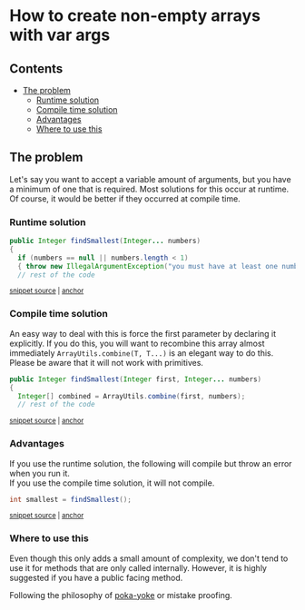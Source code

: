 <a id="top"></a>

# How to create non-empty arrays with var args

<!-- toc -->
## Contents

  * [The problem](#the-problem)
    * [Runtime solution](#runtime-solution)
    * [Compile time solution](#compile-time-solution)
    * [Advantages](#advantages)
    * [Where to use this](#where-to-use-this)<!-- endToc -->

## The problem

Let's say you want to accept a variable amount of arguments, but you have a minimum of one that is required.
Most solutions for this occur at runtime. Of course, it would be better if they occurred at compile time.

### Runtime solution

<!-- snippet: minimalVarargsRuntime -->
<a id='snippet-minimalvarargsruntime'></a>
```java
public Integer findSmallest(Integer... numbers)
{
  if (numbers == null || numbers.length < 1)
  { throw new IllegalArgumentException("you must have at least one number"); }
  // rest of the code
```
<sup><a href='/approvaltests-util-tests/src/test/java/com/spun/util/MinimumVarargSamples.java#L14-L20' title='Snippet source file'>snippet source</a> | <a href='#snippet-minimalvarargsruntime' title='Start of snippet'>anchor</a></sup>
<!-- endSnippet -->

### Compile time solution

An easy way to deal with this is force the first parameter by declaring it explicitly.
If you do this, you will want to recombine this array almost immediately `ArrayUtils.combine(T, T...)` is an elegant way to do this.
Please be aware that it will not work with primitives.

<!-- snippet: minimalVarargsCompileTime -->
<a id='snippet-minimalvarargscompiletime'></a>
```java
public Integer findSmallest(Integer first, Integer... numbers)
{
  Integer[] combined = ArrayUtils.combine(first, numbers);
  // rest of the code
```
<sup><a href='/approvaltests-util-tests/src/test/java/com/spun/util/MinimumVarargSamples.java#L23-L28' title='Snippet source file'>snippet source</a> | <a href='#snippet-minimalvarargscompiletime' title='Start of snippet'>anchor</a></sup>
<!-- endSnippet -->

### Advantages

If you use the runtime solution, the following will compile but throw an error when you run it.  
If you use the compile time solution, it will not compile.

<!-- snippet: minimalVarargsException -->
<a id='snippet-minimalvarargsexception'></a>
```java
int smallest = findSmallest();
```
<sup><a href='/approvaltests-util-tests/src/test/java/com/spun/util/MinimumVarargSamples.java#L10-L12' title='Snippet source file'>snippet source</a> | <a href='#snippet-minimalvarargsexception' title='Start of snippet'>anchor</a></sup>
<!-- endSnippet -->

### Where to use this

Even though this only adds a small amount of complexity, we don't tend to use it for methods that are only called internally.
However, it is highly suggested if you have a public facing method.

Following the philosophy of [poka-yoke](https://en.wikipedia.org/wiki/Poka-yoke) or mistake proofing.
